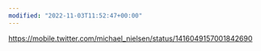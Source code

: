 ```yaml
---
modified: "2022-11-03T11:52:47+00:00"
---
```

https://mobile.twitter.com/michael_nielsen/status/1416049157001842690

 